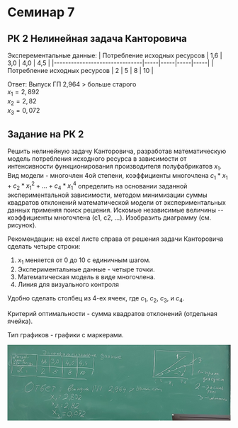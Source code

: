 # Семинар 7
## РК 2 Нелинейная задача Канторовича

Эксперементальные данные:
| Потребление исходных ресурсов | 1,6 | 3,0 | 4,0 | 4,5 |
|-------------------------------|-----|-----|-----|-----|
| Потребление исходных ресурсов |  2  |  5  |  8  | 10  |

Ответ: Выпуск ГП 2,964 >  больше старого \
        $x_1=2,892$ \
        $x_2=2,82$ \
        $x_3=0,072$

## Задание на РК 2
Решить нелинейную задачу Канторовича, разработав математическую модель потребления исходного ресурса в зависимости от интенсивности функционирования производителя полуфабрикатов $x_1$.
Вид модели - многочлен 4ой степени, коэффициенты многочлена $c_1*x_1+c_2*x_1^2 + ... + c_4*x_1^4$ определить на основании заданной экспериментальной зависимости, методом минимизации суммы квадратов отклонений математической модели от экспериментальных данных применяя поиск решения.
Искомые независимые величины -- коэффициенты многочлена (c1, c2, ...).
Изобразить диаграмму (см. рисунок).

Рекомендации: на excel листе справа от решения задачи Канторовича сделать четыре строки:
1. $x_1$ меняется от 0 до 10 с единичным шагом.
2. Экспериментальные данные - четыре точки.
3. Математическая модель в виде многочлена.
4. Линия для визуального контроля

Удобно сделать столбец из 4-ех ячеек, где $c_1$, $c_2$, $c_3$, и $c_4$.

Критерий оптимальности - сумма квадратов отклонений (отдельная ячейка).

Тип графиков - графики с маркерами.

![](20221201_162620.jpg)